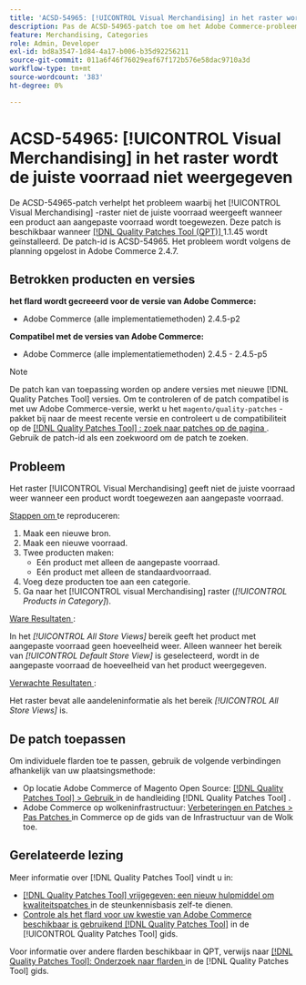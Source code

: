 ```yaml
---
title: 'ACSD-54965: [!UICONTROL Visual Merchandising] in het raster wordt de juiste voorraad niet weergegeven'
description: Pas de ACSD-54965-patch toe om het Adobe Commerce-probleem op te lossen, waarbij het [!UICONTROL Visual Merchandising] -raster niet de juiste voorraad weergeeft wanneer een product wordt toegewezen aan aangepaste voorraad.
feature: Merchandising, Categories
role: Admin, Developer
exl-id: bd8a3547-1d84-4a17-b006-b35d92256211
source-git-commit: 011a6f46f76029eaf67f172b576e58dac9710a3d
workflow-type: tm+mt
source-wordcount: '383'
ht-degree: 0%

---
```


# ACSD-54965: [!UICONTROL Visual Merchandising] in het raster wordt de juiste voorraad niet weergegeven

De ACSD-54965-patch verhelpt het probleem waarbij het [!UICONTROL Visual Merchandising] -raster niet de juiste voorraad weergeeft wanneer een product aan aangepaste voorraad wordt toegewezen. Deze patch is beschikbaar wanneer [[!DNL Quality Patches Tool (QPT)] ](https://experienceleague.adobe.com/en/docs/commerce-operations/tools/quality-patches-tool/quality-patches-tool-to-self-serve-quality-patches) 1.1.45 wordt geïnstalleerd. De patch-id is ACSD-54965. Het probleem wordt volgens de planning opgelost in Adobe Commerce 2.4.7.

## Betrokken producten en versies

**het flard wordt gecreeerd voor de versie van Adobe Commerce:**

* Adobe Commerce (alle implementatiemethoden) 2.4.5-p2

**Compatibel met de versies van Adobe Commerce:**

* Adobe Commerce (alle implementatiemethoden) 2.4.5 - 2.4.5-p5

>[!NOTE]
>
>De patch kan van toepassing worden op andere versies met nieuwe [!DNL Quality Patches Tool] versies. Om te controleren of de patch compatibel is met uw Adobe Commerce-versie, werkt u het `magento/quality-patches` -pakket bij naar de meest recente versie en controleert u de compatibiliteit op de [[!DNL Quality Patches Tool] : zoek naar patches op de pagina ](https://experienceleague.adobe.com/tools/commerce-quality-patches/index.html) . Gebruik de patch-id als een zoekwoord om de patch te zoeken.

## Probleem

Het raster [!UICONTROL Visual Merchandising] geeft niet de juiste voorraad weer wanneer een product wordt toegewezen aan aangepaste voorraad.

<u> Stappen om </u> te reproduceren:

1. Maak een nieuwe bron.
1. Maak een nieuwe voorraad.
1. Twee producten maken:
   * Eén product met alleen de aangepaste voorraad.
   * Eén product met alleen de standaardvoorraad.
1. Voeg deze producten toe aan een categorie.
1. Ga naar het [!UICONTROL visual Merchandising] raster (*[!UICONTROL Products in Category]*).

<u> Ware Resultaten </u>:

In het *[!UICONTROL All Store Views]* bereik geeft het product met aangepaste voorraad geen hoeveelheid weer. Alleen wanneer het bereik van *[!UICONTROL Default Store View]* is geselecteerd, wordt in de aangepaste voorraad de hoeveelheid van het product weergegeven.

<u> Verwachte Resultaten </u>:

Het raster bevat alle aandeleninformatie als het bereik *[!UICONTROL All Store Views]* is.

## De patch toepassen

Om individuele flarden toe te passen, gebruik de volgende verbindingen afhankelijk van uw plaatsingsmethode:

* Op locatie Adobe Commerce of Magento Open Source: [[!DNL Quality Patches Tool] > Gebruik ](/help/tools/quality-patches-tool/usage.md) in de handleiding [!DNL Quality Patches Tool] .
* Adobe Commerce op wolkeninfrastructuur: [ Verbeteringen en Patches > Pas Patches ](https://experienceleague.adobe.com/docs/commerce-cloud-service/user-guide/develop/upgrade/apply-patches.html) in Commerce op de gids van de Infrastructuur van de Wolk toe.

## Gerelateerde lezing

Meer informatie over [!DNL Quality Patches Tool] vindt u in:

* [[!DNL Quality Patches Tool]  vrijgegeven: een nieuw hulpmiddel om kwaliteitspatches ](https://experienceleague.adobe.com/en/docs/commerce-operations/tools/quality-patches-tool/quality-patches-tool-to-self-serve-quality-patches) in de steunkennisbasis zelf-te dienen.
* [ Controle als het flard voor uw kwestie van Adobe Commerce beschikbaar is gebruikend  [!DNL Quality Patches Tool]](/help/tools/quality-patches-tool/patches-available-in-qpt/check-patch-for-magento-issue-with-magento-quality-patches.md) in de [!UICONTROL Quality Patches Tool] gids.


Voor informatie over andere flarden beschikbaar in QPT, verwijs naar [[!DNL Quality Patches Tool]: Onderzoek naar flarden ](https://experienceleague.adobe.com/tools/commerce-quality-patches/index.html) in de [!DNL Quality Patches Tool] gids.
